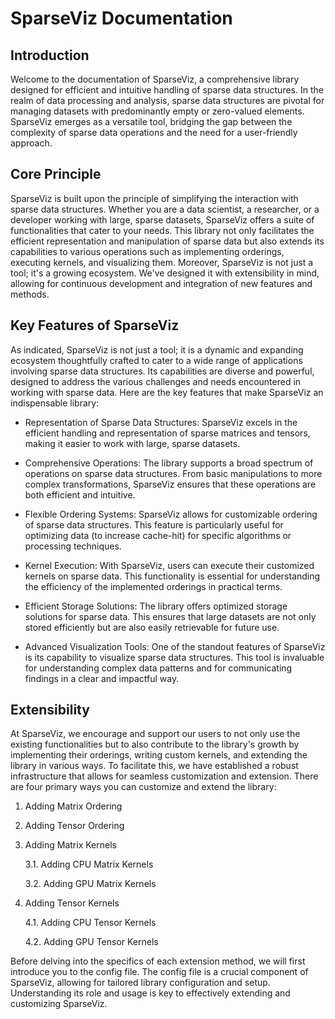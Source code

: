 # SparseViz Documentation

## Introduction

Welcome to the documentation of SparseViz, a comprehensive library
designed for efficient and intuitive handling of sparse data structures.
In the realm of data processing and analysis, sparse data structures are
pivotal for managing datasets with predominantly empty or zero-valued
elements. SparseViz emerges as a versatile tool, bridging the gap
between the complexity of sparse data operations and the need for a
user-friendly approach.

## Core Principle

SparseViz is built upon the principle of simplifying the interaction
with sparse data structures. Whether you are a data scientist, a
researcher, or a developer working with large, sparse datasets,
SparseViz offers a suite of functionalities that cater to your needs.
This library not only facilitates the efficient representation and
manipulation of sparse data but also extends its capabilities to various
operations such as implementing orderings, executing kernels, and
visualizing them. Moreover, SparseViz is not just a tool; it's a
growing ecosystem. We've designed it with extensibility in mind,
allowing for continuous development and integration of new features and
methods.

## Key Features of SparseViz

As indicated, SparseViz is not just a tool; it is a dynamic and
expanding ecosystem thoughtfully crafted to cater to a wide range of
applications involving sparse data structures. Its capabilities are
diverse and powerful, designed to address the various challenges and
needs encountered in working with sparse data. Here are the key features
that make SparseViz an indispensable library:

-   Representation of Sparse Data Structures: SparseViz excels in the
    efficient handling and representation of sparse matrices and
    tensors, making it easier to work with large, sparse datasets.

-   Comprehensive Operations: The library supports a broad spectrum of
    operations on sparse data structures. From basic manipulations to
    more complex transformations, SparseViz ensures that these
    operations are both efficient and intuitive.

-   Flexible Ordering Systems: SparseViz allows for customizable
    ordering of sparse data structures. This feature is particularly
    useful for optimizing data (to increase cache-hit) for specific
    algorithms or processing techniques.

-   Kernel Execution: With SparseViz, users can execute their customized
    kernels on sparse data. This functionality is essential for
    understanding the efficiency of the implemented orderings in
    practical terms.

-   Efficient Storage Solutions: The library offers optimized storage
    solutions for sparse data. This ensures that large datasets are not
    only stored efficiently but are also easily retrievable for future
    use.

-   Advanced Visualization Tools: One of the standout features of
    SparseViz is its capability to visualize sparse data structures.
    This tool is invaluable for understanding complex data patterns and
    for communicating findings in a clear and impactful way.

## Extensibility

At SparseViz, we encourage and support our users to not only use the
existing functionalities but to also contribute to the library's growth
by implementing their orderings, writing custom kernels, and extending
the library in various ways. To facilitate this, we have established a
robust infrastructure that allows for seamless customization and
extension. There are four primary ways you can customize and extend the
library:

1.  Adding Matrix Ordering

2.  Adding Tensor Ordering

3.  Adding Matrix Kernels

    3.1.  Adding CPU Matrix Kernels

    3.2.  Adding GPU Matrix Kernels

4.  Adding Tensor Kernels

    4.1.  Adding CPU Tensor Kernels

    4.2.  Adding GPU Tensor Kernels

Before delving into the specifics of each extension method, we will
first introduce you to the config file. The config file is a crucial
component of SparseViz, allowing for tailored library configuration and
setup. Understanding its role and usage is key to effectively extending
and customizing SparseViz.
